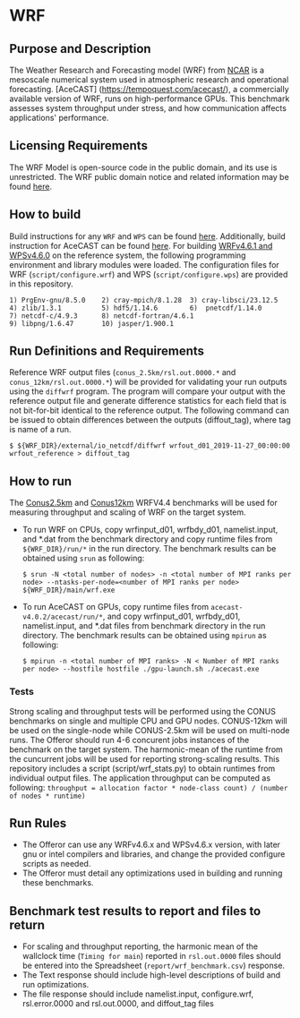 # WRF
## Purpose and Description

The Weather Research and Forecasting model (WRF) from [NCAR](https://www.mmm.ucar.edu/weather-research-and-forecasting-model) is a mesoscale numerical system used in atmospheric research and operational forecasting. [AceCAST] (https://tempoquest.com/acecast/), a commercially available version of WRF, runs on high-performance GPUs. This benchmark assesses system throughput under stress, and how communication affects applications' performance.

## Licensing Requirements

The WRF Model is open-source code in the public domain, and its use is unrestricted. The WRF public domain notice and related information may be found [here](https://www2.mmm.ucar.edu/wrf/users/public.html).

## How to build

Build instructions for any `WRF` and `WPS` can be found [here](https://www2.mmm.ucar.edu/wrf/OnLineTutorial/compilation_tutorial.php). Additionally, build instruction for AceCAST can be found [here](https://acecast-docs.readthedocs.io/en/latest/InstallationGuide.html#). For building [WRFv4.6.1 and WPSv4.6.0](https://nrel.github.io/HPC/Documentation/Applications/wrf/) on the reference system, the following programming environment and library modules were loaded. The configuration files for WRF (`script/configure.wrf`) and WPS (`script/configure.wps`) are provided in this repository.

```
1) PrgEnv-gnu/8.5.0    2) cray-mpich/8.1.28  3) cray-libsci/23.12.5
4) zlib/1.3.1	       5) hdf5/1.14.6	     6)  pnetcdf/1.14.0
7) netcdf-c/4.9.3      8) netcdf-fortran/4.6.1
9) libpng/1.6.47       10) jasper/1.900.1

```

## Run Definitions and Requirements

Reference WRF output files (`conus_2.5km/rsl.out.0000.*` and `conus_12km/rsl.out.0000.*`) will be provided for validating your run outputs using the `diffwrf` program. The program will compare your output with the reference output file and generate difference statistics for each field that is not bit-for-bit identical to the reference output. The following command can be issued to obtain differences between the outputs (diffout_tag), where tag is name of a run.

```
$ ${WRF_DIR}/external/io_netcdf/diffwrf wrfout_d01_2019-11-27_00:00:00 wrfout_reference > diffout_tag

```

## How to run
The [Conus2.5km](https://www2.mmm.ucar.edu/wrf/users/benchmark/v44/v4.4_bench_conus2.5km.tar.gz) and [Conus12km](https://www2.mmm.ucar.edu/wrf/users/benchmark/v44/v4.4_bench_conus12km.tar.gz) WRFV4.4 benchmarks will be used for measuring throughput and scaling of WRF on the target system.

* To run WRF on CPUs, copy wrfinput_d01, wrfbdy_d01, namelist.input, and *.dat from the benchmark directory and copy runtime files from `${WRF_DIR}/run/*` in the run directory. The benchmark results can be obtained using `srun` as following:
  
  ```
  $ srun -N <total number of nodes> -n <total number of MPI ranks per node> --ntasks-per-node=<number of MPI ranks per node> ${WRF_DIR}/main/wrf.exe

  ```

* To run AceCAST on GPUs, copy runtime files from `acecast-v4.0.2/acecast/run/*`, and copy wrfinput_d01, wrfbdy_d01, namelist.input, and *.dat files from benchmark directory in the run directory. The benchmark results can be obtained using `mpirun` as following:

  ```
  $ mpirun -n <total number of MPI ranks> -N < Number of MPI ranks per node> --hostfile hostfile ./gpu-launch.sh ./acecast.exe

  ```

### Tests

Strong scaling and throughput tests will be performed using the CONUS benchmarks on single and multiple CPU and GPU nodes. CONUS-12km will be used on the single-node while CONUS-2.5km will be used on multi-node runs. The Offeror should run 4-6 concurent jobs instances of the benchmark on the target system. The harmonic-mean of the runtime from the cuncurrent jobs will be used for reporting strong-scaling results. This repository includes a script (script/wrf_stats.py) to obtain runtimes from individual output files. The application throughput can be computed as following: `throughput = allocation factor * node-class count) / (number of nodes * runtime)`

## Run Rules

* The Offeror can use any WRFv4.6.x and WPSv4.6.x version, with later gnu or intel compilers and libraries, and change the provided configure scripts as needed.
* The Offeror must detail any optimizations used in building and running these benchmarks.

## Benchmark test results to report and files to return

* For scaling and throughput reporting, the harmonic mean of the wallclock time (`Timing for main`) reported in `rsl.out.0000` files should be entered into the Spreadsheet (`report/wrf_benchmark.csv`) response.
* The Text response should include high-level descriptions of build and run optimizations.
* The file response should include namelist.input, configure.wrf, rsl.error.0000 and rsl.out.0000, and diffout_tag files
